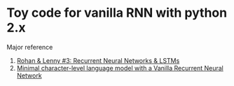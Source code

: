 # Toy code for vanilla RNN with python 2.x
Major reference
1.  [Rohan & Lenny #3: Recurrent Neural Networks & LSTMs](https://ayearofai.com/rohan-lenny-3-recurrent-neural-networks-10300100899b)
2.  [Minimal character-level language model with a Vanilla Recurrent Neural Network](https://gist.github.com/karpathy/d4dee566867f8291f086)
